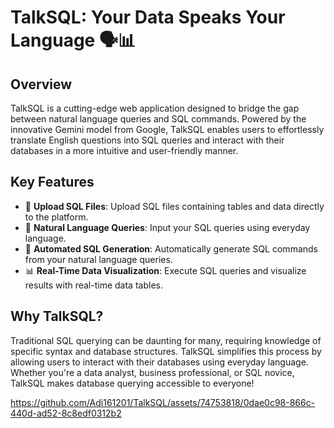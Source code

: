  # TalkSQL: Your Data Speaks Your Language 🗣️📊

## Overview

TalkSQL is a cutting-edge web application designed to bridge the gap between natural language queries and SQL commands. Powered by the innovative Gemini model from Google, TalkSQL enables users to effortlessly translate English questions into SQL queries and interact with their databases in a more intuitive and user-friendly manner.

## Key Features

- 📂 **Upload SQL Files**: Upload SQL files containing tables and data directly to the platform.
- 📝 **Natural Language Queries**: Input your SQL queries using everyday language.
- 🔄 **Automated SQL Generation**: Automatically generate SQL commands from your natural language queries.
- 📊 **Real-Time Data Visualization**: Execute SQL queries and visualize results with real-time data tables.

## Why TalkSQL?

Traditional SQL querying can be daunting for many, requiring knowledge of specific syntax and database structures. TalkSQL simplifies this process by allowing users to interact with their databases using everyday language. Whether you're a data analyst, business professional, or SQL novice, TalkSQL makes database querying accessible to everyone!




https://github.com/Adi161201/TalkSQL/assets/74753818/0dae0c98-866c-440d-ad52-8c8edf0312b2

